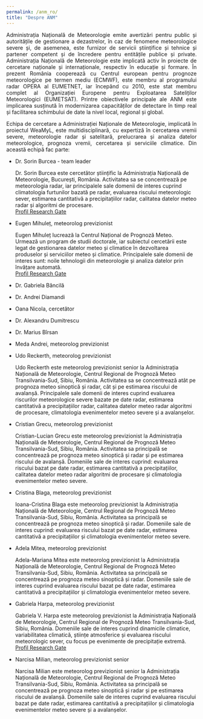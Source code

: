 ```yaml
---
permalink: /anm_ro/
title: "Despre ANM"
---
```


<p class="small" align="justify">Administrația Națională de Meteorologie emite avertizări pentru public și autoritățile de gestionare a dezastrelor, în caz de fenomene meteorologice severe și, de asemenea, este furnizor de servicii științifice și tehnice și partener competent și de încredere pentru entitățile publice și private. Administrația Națională de Meteorologie este implicată activ în proiecte de cercetare naționale și internaționale, respectiv în educație și formare. În prezent România cooperează cu Centrul european pentru prognoze meteorologice pe termen mediu (ECMWF), este membru al programului radar OPERA al EUMETNET, iar începând cu 2010, este stat membru complet al Organizației Europene pentru Exploatarea Sateliților Meteorologici (EUMETSAT). Printre obiectivele principale ale ANM este implicarea susținută în modernizarea capacităților de detectare în timp real și facilitarea schimbului de date la nivel local, regional și global.</p>

<p class="small" align="justify">Echipa de cercetare a Administrației Naționale de Meteorologie, implicată în proiectul WeaMyL, este multidisciplinară, cu expertiză în cercetarea vremii severe, meteorologie radar și satelitară, prelucrarea și analiza datelor meteorologice, prognoza vremii, cercetarea și serviciile climatice. Din această echipă fac parte:</p>

* <p class="small" align="justify">Dr. Sorin Burcea - team leader</p>

  Dr. Sorin Burcea este cercetător științific la Administrația Națională de Meteorologie, București, România. Activitatea sa se concentrează pe meteorologia radar, iar principalele sale domenii de interes cuprind climatologia furtunilor bazată pe radar, evaluarea riscului meteorologic sever, estimarea cantitativă a precipitațiilor radar, calitatea datelor meteo radar și algoritmi de procesare.<br>
[Profil Research Gate](https://www.researchgate.net/profile/Sorin-Burcea)
* <p class="small" align="justify">Eugen Mihuleț, meteorolog previzionist</p>

  Eugen Mihuleț lucrează la Centrul Național de Prognoză Meteo. Urmează un program de studii doctorale, iar subiectul cercetării este legat de gestionarea datelor meteo și climatice în dezvoltarea produselor și serviciilor meteo și climatice. Principalele sale domenii de interes sunt: noile tehnologii din meteorologie și analiza datelor prin învățare automată.<br>
[Profil Research Gate](https://www.researchgate.net/profile/Eugen-Mihulet)
* <p class="small" align="justify">Dr. Gabriela Băncilă</p>
* <p class="small" align="justify">Dr. Andrei Diamandi</p>
* <p class="small" align="justify">Oana Nicola, cercetător</p>
* <p class="small" align="justify">Dr. Alexandru Dumitrescu</p>
* <p class="small" align="justify">Dr. Marius Bîrsan</p>
* <p class="small" align="justify">Meda Andrei, meteorolog previzionist</p>
* <p class="small" align="justify">Udo Reckerth, meteorolog previzionist</p>

  Udo Reckerth este meteorolog previzionist senior la Administrația Națională de Meteorologie, Centrul Regional de Prognoză Meteo Transilvania-Sud, Sibiu, România. Activitatea sa se concentrează atât pe prognoza meteo sinoptică și radar, cât și pe estimarea riscului de avalanșă. Principalele sale domenii de interes cuprind  evaluarea riscurilor meteorologice severe bazate pe date radar, estimarea cantitativă a precipitațiilor radar, calitatea datelor meteo radar algoritmi de procesare, climatologia evenimentelor meteo severe și a avalanșelor.
* <p class="small" align="justify">Cristian Grecu, meteorolog previzionist</p>

  Cristian-Lucian Grecu este meteorolog previzionist la Administrația Națională de Meteorologie, Centrul Regional de Prognoză Meteo Transilvania-Sud, Sibiu, România. Activitatea sa principală se concentrează pe prognoza meteo sinoptică și radar și pe estimarea riscului de avalanșă. Domeniile sale de interes cuprind: evaluarea riscului bazat pe date radar, estimarea cantitativă a precipitațiilor, calitatea datelor meteo radar algoritmi de procesare și climatologia evenimentelor meteo severe.

* <p class="small" align="justify">Cristina Blaga, meteorolog previzionist</p>

  Ioana-Cristina Blaga este meteorolog previzionist la Administrația Națională de Meteorologie, Centrul Regional de Prognoză Meteo Transilvania-Sud, Sibiu, România. Activitatea sa principală se concentrează pe prognoza meteo sinoptică și radar. Domeniile sale de interes cuprind: evaluarea riscului bazat pe date radar, estimarea cantitativă a precipitațiilor și climatologia evenimentelor meteo severe.
* <p class="small" align="justify">Adela Mitea, meteorolog previzionist</p>

  Adela-Mariana Mitea este meteorolog previzionist la Administrația Națională de Meteorologie, Centrul Regional de Prognoză Meteo Transilvania-Sud, Sibiu, România. Activitatea sa principală se concentrează pe prognoza meteo sinoptică și radar. Domeniile sale de interes cuprind evaluarea riscului bazat pe date radar, estimarea cantitativă a precipitațiilor și climatologia evenimentelor meteo severe.

* <p class="small" align="justify">Gabriela Harpa, meteorolog previzionist</p>

  Gabriela V. Harpa este meteorolog previzionist la Administrația Națională de Meteorologie, Centrul Regional de Prognoză Meteo Transilvania-Sud, Sibiu, România. Domeniile sale de interes cuprind dinamicile climatice, variabilitatea climatică, științe atmosferice și evaluarea riscului meteorologic sever, cu focus pe evenimente de precipitație extremă.<br>
  [Profil Research Gate](https://www.researchgate.net/profile/Gabriela-Harpa-2)
* <p class="small" align="justify">Narcisa Milian, meteorolog previzionist senior</p>

  Narcisa Milian este meteorolog previzionist senior la Administrația Națională de Meteorologie, Centrul Regional de Prognoză Meteo Transilvania-Sud, Sibiu, România. Activitatea sa principală se concentrează pe prognoza meteo sinoptică și radar și pe estimarea riscului de avalanșă. Domeniile sale de interes cuprind evaluarea riscului bazat pe date radar, estimarea cantitativă a precipitațiilor și climatologia evenimentelor meteo severe și a avalanșelor.
